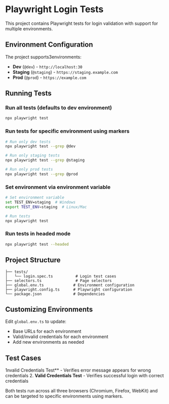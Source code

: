 # Playwright Login Tests

This project contains Playwright tests for login validation with support for multiple environments.

## Environment Configuration

The project supports3environments:
- **Dev** (`@dev`) - `http://localhost:30`
- **Staging** (`@staging`) - `https://staging.example.com`
- **Prod** (`@prod`) - `https://example.com`

## Running Tests

### Run all tests (defaults to dev environment)
```bash
npx playwright test
```

### Run tests for specific environment using markers
```bash
# Run only dev tests
npx playwright test --grep @dev

# Run only staging tests
npx playwright test --grep @staging

# Run only prod tests
npx playwright test --grep @prod
```

### Set environment via environment variable
```bash
# Set environment variable
set TEST_ENV=staging  # Windows
export TEST_ENV=staging  # Linux/Mac

# Run tests
npx playwright test
```

### Run tests in headed mode
```bash
npx playwright test --headed
```

## Project Structure

```
├── tests/
│   └── login.spec.ts          # Login test cases
├── selectors.ts               # Page selectors
├── global.env.ts             # Environment configuration
├── playwright.config.ts      # Playwright configuration
└── package.json              # Dependencies
```

## Customizing Environments

Edit `global.env.ts` to update:
- Base URLs for each environment
- Valid/invalid credentials for each environment
- Add new environments as needed

## Test Cases
1nvalid Credentials Test** - Verifies error message appears for wrong credentials
2. **Valid Credentials Test** - Verifies successful login with correct credentials

Both tests run across all three browsers (Chromium, Firefox, WebKit) and can be targeted to specific environments using markers. 